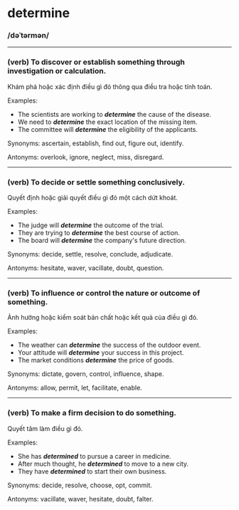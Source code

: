 # determine

### /dəˈtərmən/

---

### (verb) To discover or establish something through investigation or calculation.

Khám phá hoặc xác định điều gì đó thông qua điều tra hoặc tính toán.

Examples:
- The scientists are working to **_determine_** the cause of the disease.
- We need to **_determine_** the exact location of the missing item.
- The committee will **_determine_** the eligibility of the applicants.

Synonyms: ascertain, establish, find out, figure out, identify.

Antonyms: overlook, ignore, neglect, miss, disregard.

---

### (verb) To decide or settle something conclusively.

Quyết định hoặc giải quyết điều gì đó một cách dứt khoát.

Examples:
- The judge will **_determine_** the outcome of the trial.
- They are trying to **_determine_** the best course of action.
- The board will **_determine_** the company's future direction.

Synonyms: decide, settle, resolve, conclude, adjudicate.

Antonyms: hesitate, waver, vacillate, doubt, question.

---

### (verb) To influence or control the nature or outcome of something.

Ảnh hưởng hoặc kiểm soát bản chất hoặc kết quả của điều gì đó.

Examples:
- The weather can **_determine_** the success of the outdoor event.
- Your attitude will **_determine_** your success in this project.
- The market conditions **_determine_** the price of goods.

Synonyms: dictate, govern, control, influence, shape.

Antonyms: allow, permit, let, facilitate, enable.

---

### (verb) To make a firm decision to do something.

Quyết tâm làm điều gì đó.

Examples:
- She has **_determined_** to pursue a career in medicine.
- After much thought, he **_determined_** to move to a new city.
- They have **_determined_** to start their own business.

Synonyms: decide, resolve, choose, opt, commit.

Antonyms: vacillate, waver, hesitate, doubt, falter. 